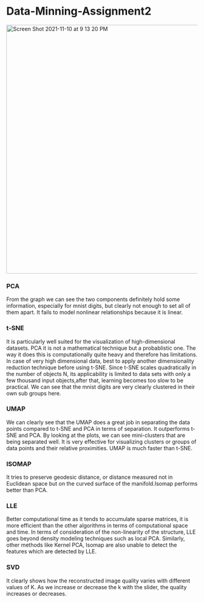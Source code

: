 # Data-Minning-Assignment2
<img width="653" alt="Screen Shot 2021-11-10 at 9 13 20 PM" src="https://user-images.githubusercontent.com/70232769/141248054-f23363b9-970a-4ea5-9032-0cbf59bbc498.png">

### PCA
From the graph we can see the two components definitely hold some information, especially for mnist digits, but clearly not enough to set all of them apart. It fails to model nonlinear relationships because it is linear.

### t-SNE 
It is particularly well suited for the visualization of high-dimensional datasets. PCA it is not a mathematical technique but a probablistic one. The way it does this is computationally quite heavy and therefore has limitations. In case of very high dimensional data, best to apply another dimensionality reduction technique before using t-SNE. Since t-SNE scales quadratically in the number of objects N, its applicability is limited to data sets with only a few thousand input objects,after that, learning becomes too slow to be practical. We can see that the mnist digits are very clearly clustered in their own sub groups here.

### UMAP 
We can clearly see that the UMAP does a great job in separating the data points compared to t-SNE and PCA in terms of separation. It outperforms t-SNE and PCA. By looking at the plots, we can see mini-clusters that are being separated well. It is very effective for visualizing clusters or groups of data points and their relative proximities. UMAP is much faster than t-SNE.

### ISOMAP 
It tries to preserve geodesic distance, or distance measured not in Euclidean space but on the curved surface of the manifold.Isomap performs better than PCA.

### LLE 
Better computational time as it tends to accumulate sparse matrices, it is more efficient than the other algorithms in terms of computational space and time. In terms of consideration of the non-linearity of the structure, LLE goes beyond density modeling techniques such as local PCA. Similarly, other methods like Kernel PCA, Isomap are also unable to detect the features which are detected by LLE.

### SVD
It clearly shows how the reconstructed image quality varies with different values of K. As we increase or decrease the k with the slider, the quality increases or decreases.
